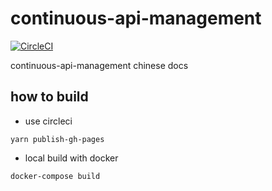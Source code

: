 # continuous-api-management

[![CircleCI](https://circleci.com/gh/graphql-faas/continuous-api-management/tree/master.svg?style=svg)](https://circleci.com/gh/graphql-faas/continuous-api-management/tree/master)

continuous-api-management chinese  docs

## how to build

* use circleci

```code
yarn publish-gh-pages
```

* local build with docker

```code
docker-compose build
```

